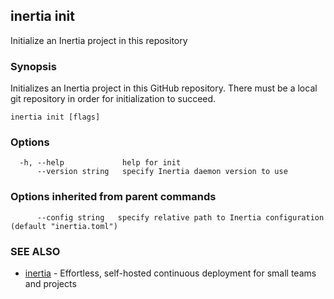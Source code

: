 ## inertia init

Initialize an Inertia project in this repository

### Synopsis

Initializes an Inertia project in this GitHub repository.
		There must be a local git repository in order for initialization
		to succeed.

```
inertia init [flags]
```

### Options

```
  -h, --help             help for init
      --version string   specify Inertia daemon version to use
```

### Options inherited from parent commands

```
      --config string   specify relative path to Inertia configuration (default "inertia.toml")
```

### SEE ALSO

* [inertia](inertia.md)	 - Effortless, self-hosted continuous deployment for small teams and projects

